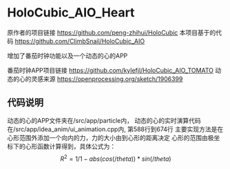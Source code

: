 # HoloCubic_AIO_Heart

原作者的项目链接 https://github.com/peng-zhihui/HoloCubic
本项目基于的代码 https://github.com/ClimbSnail/HoloCubic_AIO

增加了番茄时钟功能以及一个动态的心的APP

番茄时钟APP项目链接 https://github.com/kylefjl/HoloCubic_AIO_TOMATO
动态的心的灵感来源 https://openprocessing.org/sketch/1906399

## 代码说明

动态的心的APP文件夹在/src/app/particle内，
动态的心的实时演算代码在/src/app/idea_anim/ui_animation.cpp内, 第588行到674行
主要实现方法是在心形范围外添加一个向内的力，力的大小由到心形的距离决定
心形的范围由极坐标下的心形函数计算得到，具体公式为：
$$R^2=1/1-abs(cos(/theta))*sin(/theta)$$